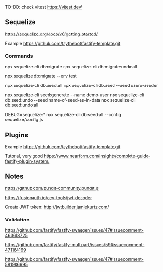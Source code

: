 TO-DO: check vitest
https://vitest.dev/

## Sequelize

https://sequelize.org/docs/v6/getting-started/

Example
https://github.com/taythebot/fastify-template.git

### Commands

npx sequelize-cli db:migrate
npx sequelize-cli db:migrate:undo:all

npx sequelize db:migrate --env test

npx sequelize-cli db:seed:all
npx sequelize-cli db:seed --seed users-seeder

npx sequelize-cli seed:generate --name demo-user
npx sequelize-cli db:seed:undo --seed name-of-seed-as-in-data
npx sequelize-cli db:seed:undo:all

 DEBUG=sequelize:* npx sequelize-cli db:seed:all --config sequelize/config.js

## Plugins

Example
https://github.com/taythebot/fastify-template.git

Tutorial, very good
https://www.nearform.com/insights/complete-guide-fastify-plugin-system/


## Notes

https://github.com/pundit-community/pundit.js

https://fusionauth.io/dev-tools/jwt-decoder


Create JWT token:
http://jwtbuilder.jamiekurtz.com/


### Validation
https://github.com/fastify/fastify-swagger/issues/47#issuecomment-463618725

https://github.com/fastify/fastify-multipart/issues/59#issuecomment-471164169

https://github.com/fastify/fastify-swagger/issues/47#issuecomment-581986995

